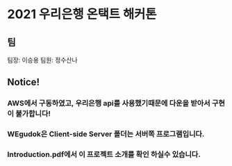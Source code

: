 # 2021 우리은행 온택트 해커톤

## 팀
팀장: 이승용
팀원: 정수산나

## Notice!

### AWS에서 구동하였고, 우리은행 api를 사용했기때문에 다운을 받아서 구현이 불가합니다!
### WEgudok은 Client-side Server 폴더는 서버쪽 프로그램입니다.

### Introduction.pdf에서 이 프로젝트 소개를 확인 하실수 있습니다.

